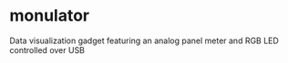monulator
=========

Data visualization gadget featuring an analog panel meter and RGB LED controlled over USB